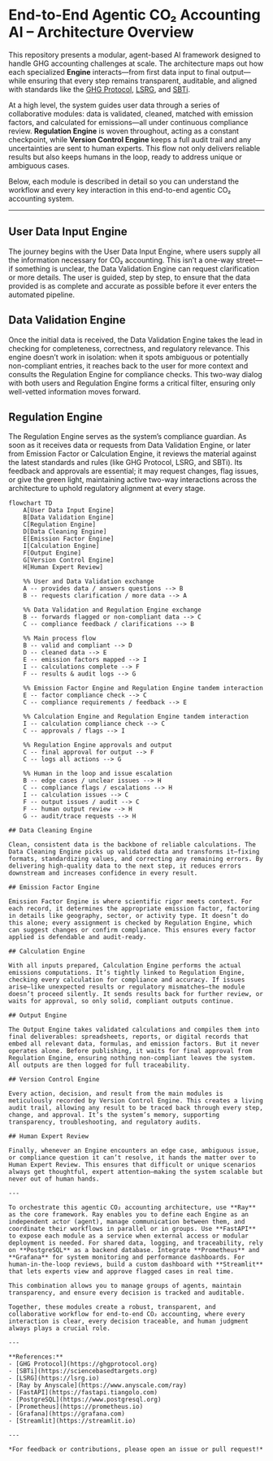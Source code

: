# End-to-End Agentic CO₂ Accounting AI – Architecture Overview

This repository presents a modular, agent-based AI framework designed to handle GHG accounting challenges at scale. The architecture maps out how each specialized **Engine** interacts—from first data input to final output—while ensuring that every step remains transparent, auditable, and aligned with standards like the [GHG Protocol](https://ghgprotocol.org), [LSRG](https://lsrg.io), and [SBTi](https://sciencebasedtargets.org).

At a high level, the system guides user data through a series of collaborative modules: data is validated, cleaned, matched with emission factors, and calculated for emissions—all under continuous compliance review. **Regulation Engine** is woven throughout, acting as a constant checkpoint, while **Version Control Engine** keeps a full audit trail and any uncertainties are sent to human experts. This flow not only delivers reliable results but also keeps humans in the loop, ready to address unique or ambiguous cases.

Below, each module is described in detail so you can understand the workflow and every key interaction in this end-to-end agentic CO₂ accounting system.

---

## User Data Input Engine

The journey begins with the User Data Input Engine, where users supply all the information necessary for CO₂ accounting. This isn’t a one-way street—if something is unclear, the Data Validation Engine can request clarification or more details. The user is guided, step by step, to ensure that the data provided is as complete and accurate as possible before it ever enters the automated pipeline.

## Data Validation Engine

Once the initial data is received, the Data Validation Engine takes the lead in checking for completeness, correctness, and regulatory relevance. This engine doesn’t work in isolation: when it spots ambiguous or potentially non-compliant entries, it reaches back to the user for more context and consults the Regulation Engine for compliance checks. This two-way dialog with both users and Regulation Engine forms a critical filter, ensuring only well-vetted information moves forward.

## Regulation Engine

The Regulation Engine serves as the system’s compliance guardian. As soon as it receives data or requests from Data Validation Engine, or later from Emission Factor or Calculation Engine, it reviews the material against the latest standards and rules (like GHG Protocol, LSRG, and SBTi). Its feedback and approvals are essential; it may request changes, flag issues, or give the green light, maintaining active two-way interactions across the architecture to uphold regulatory alignment at every stage.

```mermaid
flowchart TD
    A[User Data Input Engine]
    B[Data Validation Engine]
    C[Regulation Engine]
    D[Data Cleaning Engine]
    E[Emission Factor Engine]
    I[Calculation Engine]
    F[Output Engine]
    G[Version Control Engine]
    H[Human Expert Review]

    %% User and Data Validation exchange
    A -- provides data / answers questions --> B
    B -- requests clarification / more data --> A

    %% Data Validation and Regulation Engine exchange
    B -- forwards flagged or non-compliant data --> C
    C -- compliance feedback / clarifications --> B

    %% Main process flow
    B -- valid and compliant --> D
    D -- cleaned data --> E
    E -- emission factors mapped --> I
    I -- calculations complete --> F
    F -- results & audit logs --> G

    %% Emission Factor Engine and Regulation Engine tandem interaction
    E -- factor compliance check --> C
    C -- compliance requirements / feedback --> E

    %% Calculation Engine and Regulation Engine tandem interaction
    I -- calculation compliance check --> C
    C -- approvals / flags --> I

    %% Regulation Engine approvals and output
    C -- final approval for output --> F
    C -- logs all actions --> G

    %% Human in the loop and issue escalation
    B -- edge cases / unclear issues --> H
    C -- compliance flags / escalations --> H
    I -- calculation issues --> C
    F -- output issues / audit --> C
    F -- human output review --> H
    G -- audit/trace requests --> H

## Data Cleaning Engine

Clean, consistent data is the backbone of reliable calculations. The Data Cleaning Engine picks up validated data and transforms it—fixing formats, standardizing values, and correcting any remaining errors. By delivering high-quality data to the next step, it reduces errors downstream and increases confidence in every result.

## Emission Factor Engine

Emission Factor Engine is where scientific rigor meets context. For each record, it determines the appropriate emission factor, factoring in details like geography, sector, or activity type. It doesn’t do this alone; every assignment is checked by Regulation Engine, which can suggest changes or confirm compliance. This ensures every factor applied is defendable and audit-ready.

## Calculation Engine

With all inputs prepared, Calculation Engine performs the actual emissions computations. It’s tightly linked to Regulation Engine, checking every calculation for compliance and accuracy. If issues arise—like unexpected results or regulatory mismatches—the module doesn’t proceed silently. It sends results back for further review, or waits for approval, so only solid, compliant outputs continue.

## Output Engine

The Output Engine takes validated calculations and compiles them into final deliverables: spreadsheets, reports, or digital records that embed all relevant data, formulas, and emission factors. But it never operates alone. Before publishing, it waits for final approval from Regulation Engine, ensuring nothing non-compliant leaves the system. All outputs are then logged for full traceability.

## Version Control Engine

Every action, decision, and result from the main modules is meticulously recorded by Version Control Engine. This creates a living audit trail, allowing any result to be traced back through every step, change, and approval. It’s the system’s memory, supporting transparency, troubleshooting, and regulatory audits.

## Human Expert Review

Finally, whenever an Engine encounters an edge case, ambiguous issue, or compliance question it can’t resolve, it hands the matter over to Human Expert Review. This ensures that difficult or unique scenarios always get thoughtful, expert attention—making the system scalable but never out of human hands.

---

To orchestrate this agentic CO₂ accounting architecture, use **Ray** as the core framework. Ray enables you to define each Engine as an independent actor (agent), manage communication between them, and coordinate their workflows in parallel or in groups. Use **FastAPI** to expose each module as a service when external access or modular deployment is needed. For shared data, logging, and traceability, rely on **PostgreSQL** as a backend database. Integrate **Prometheus** and **Grafana** for system monitoring and performance dashboards. For human-in-the-loop reviews, build a custom dashboard with **Streamlit** that lets experts view and approve flagged cases in real time.

This combination allows you to manage groups of agents, maintain transparency, and ensure every decision is tracked and auditable.

Together, these modules create a robust, transparent, and collaborative workflow for end-to-end CO₂ accounting, where every interaction is clear, every decision traceable, and human judgment always plays a crucial role.

---

**References:**  
- [GHG Protocol](https://ghgprotocol.org)  
- [SBTi](https://sciencebasedtargets.org)  
- [LSRG](https://lsrg.io)  
- [Ray by Anyscale](https://www.anyscale.com/ray)  
- [FastAPI](https://fastapi.tiangolo.com)  
- [PostgreSQL](https://www.postgresql.org)  
- [Prometheus](https://prometheus.io)  
- [Grafana](https://grafana.com)  
- [Streamlit](https://streamlit.io)

---

*For feedback or contributions, please open an issue or pull request!*


